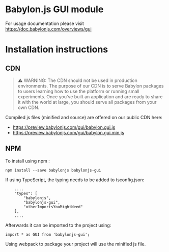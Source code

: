 Babylon.js GUI module
=====================

For usage documentation please visit https://doc.babylonjs.com/overviews/gui

# Installation instructions

## CDN

> ⚠️ WARNING: The CDN should not be used in production environments. The purpose of our CDN is to serve Babylon packages to users learning how to use the platform or running small experiments. Once you've built an application and are ready to share it with the world at large, you should serve all packages from your own CDN.

Compiled js files (minified and source) are offered on our public CDN here:

* https://preview.babylonjs.com/gui/babylon.gui.js
* https://preview.babylonjs.com/gui/babylon.gui.min.js

## NPM

To install using npm :

```
npm install --save babylonjs babylonjs-gui
```

If using TypeScript, the typing needs to be added to tsconfig.json:

```
    ....
    "types": [
        "babylonjs",
        "babylonjs-gui",
        "otherImportsYouMightNeed"
    ],
    ....
```

Afterwards it can be imported to the project using:

```
import * as GUI from 'babylonjs-gui';
```

Using webpack to package your project will use the minified js file.
